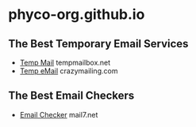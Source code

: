 # phyco-org.github.io

## The Best Temporary Email Services
- [Temp Mail](https://tempmailbox.net/) tempmailbox.net
- [Temp eMail](https://www.crazymailing.com/) crazymailing.com

## The Best Email Checkers
- [Email Checker](https://mail7.net/) mail7.net
